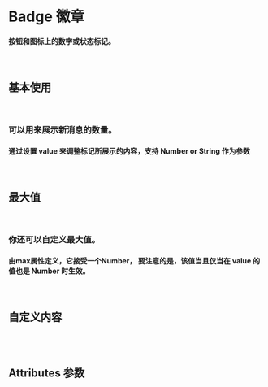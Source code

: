 <script setup>
import demoBasic from './demoBasic.vue'
import demoMax from './demoMax.vue'
import demoCustom from './demoCustom.vue'
import Attributes from './Attributes.vue'
import preview from '@/components/preview.vue'
</script>

# Badge 徽章
#### 按钮和图标上的数字或状态标记。 

<br />

## 基本使用

<br />

### 可以用来展示新消息的数量。
#### 通过设置 value 来调整标记所展示的内容，支持 Number or String 作为参数

<div class="componetnsBox">
  <demoBasic/>
</div>
<preview compName="badge" demoName="demoBasic"/>

<br />

## 最大值

<br />

### 你还可以自定义最大值。
#### 由max属性定义，它接受一个Number， 要注意的是，该值当且仅当在 value 的值也是 Number 时生效。

<div class="componetnsBox">
  <demoMax/>
</div>
<preview compName="badge" demoName="demoMax"/>

<br />

## 自定义内容

<br />

<div class="componetnsBox">
  <demoCustom/>
</div>
<preview compName="badge" demoName="demoCustom"/>

<br />

## Attributes 参数

<Attributes/>
<br/>
